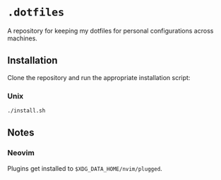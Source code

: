 # `.dotfiles`

A repository for keeping my dotfiles for personal configurations across
machines.

## Installation

Clone the repository and run the appropriate installation script:

### Unix

```sh
./install.sh
```

## Notes

### Neovim

Plugins get installed to `$XDG_DATA_HOME/nvim/plugged`.

